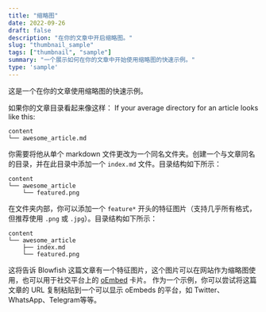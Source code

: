 ```yaml
---
title: "缩略图"
date: 2022-09-26
draft: false
description: "在你的文章中开启缩略图。"
slug: "thumbnail_sample"
tags: ["thumbnail", "sample"]
summary: "一个展示如何在你的文章中开始使用缩略图的快速示例。"
type: 'sample'
---
```


这是一个在你的文章使用缩略图的快速示例。

如果你的文章目录看起来像这样：
If your average directory for an article looks like this:

```shell
content
└── awesome_article.md
```

你需要将他从单个 markdown 文件更改为一个同名文件夹。创建一个与文章同名的目录，并在此目录中添加一个 `index.md` 文件。目录结构如下所示：

```shell
content
└── awesome_article
    └── featured.png
```

在文件夹内部，你可以添加一个 `feature*` 开头的特征图片（支持几乎所有格式，但推荐使用 `.png` 或 `.jpg`）。目录结构如下所示：

```shell
content
└── awesome_article
    ├── index.md
    └── featured.png
```

这将告诉 Blowfish 这篇文章有一个特征图片，这个图片可以在网站作为缩略图使用，也可以用于社交平台上的 <a target="_blank" href="https://oembed.com/">oEmbed</a> 卡片。
作为一个示例，你可以尝试将这篇文章的 URL 复制粘贴到一个可以显示 oEmbeds 的平台，如 Twitter、WhatsApp、Telegram等等。
